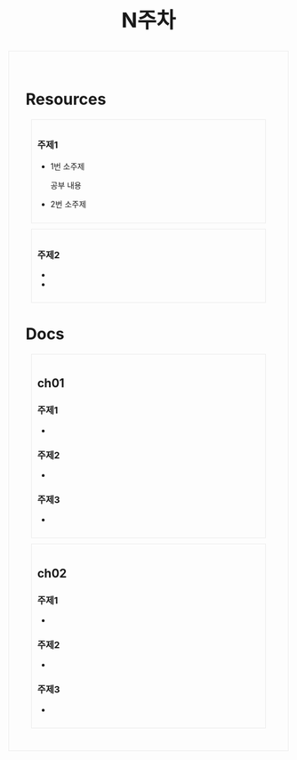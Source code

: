 <div class = title align = center>

## N주차

</div>

<style>
    .title{
        font-size :25px;
        margin-bottom:10px;
    }
    .body {
        border: 1px solid #ebebeb;
        padding:30px;
    }
    .chapter{
        border: 1px solid #ebebeb;
        padding: 10px;
        margin: 10px;
    }
</style>


<div class = body>

# Resources

<div class = chapter>

### 주제1
- 1번 소주제
<ol>
공부 내용
</ol>

- 2번 소주제

 
</div>

<div class = chapter>

### 주제2
- 
- 
</div>

# Docs

<div class = chapter>

## ch01

### 주제1
-
### 주제2
-
### 주제3
-

</div>

<div class = chapter>

## ch02
### 주제1
-
### 주제2
-
### 주제3
-

</div> 
</div>
